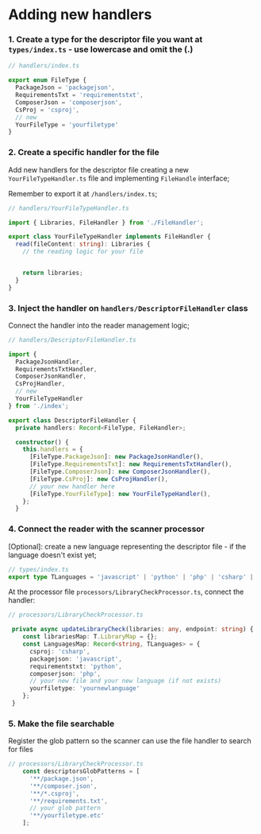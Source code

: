 # Adding new handlers

### 1. Create a type for the descriptor file you want at `types/index.ts` - use lowercase and omit the (.)

```typescript
// handlers/index.ts

export enum FileType {
  PackageJson = 'packagejson',
  RequirementsTxt = 'requirementstxt',
  ComposerJson = 'composerjson',
  CsProj = 'csproj',
  // new
  YourFileType = 'yourfiletype'
}
```

### 2. Create a specific handler for the file

Add new handlers for the descriptor file creating a new `YourFileTypeHandler.ts` file and implementing `FileHandle` interface;

Remember to export it at `/handlers/index.ts`;

```typescript
// handlers/YourFileTypeHandler.ts

import { Libraries, FileHandler } from './FileHandler';

export class YourFileTypeHandler implements FileHandler {
  read(fileContent: string): Libraries {
    // the reading logic for your file


    return libraries;
  }
}

```

### 3. Inject the handler on `handlers/DescriptorFileHandler` class

Connect the handler into the reader management logic;

```typescript
// handlers/DescriptorFileHandler.ts

import {
  PackageJsonHandler,
  RequirementsTxtHandler,
  ComposerJsonHandler,
  CsProjHandler,
  // new
  YourFileTypeHandler
} from './index';

export class DescriptorFileHandler {
  private handlers: Record<FileType, FileHandler>;

  constructor() {
    this.handlers = {
      [FileType.PackageJson]: new PackageJsonHandler(),
      [FileType.RequirementsTxt]: new RequirementsTxtHandler(),
      [FileType.ComposerJson]: new ComposerJsonHandler(),
      [FileType.CsProj]: new CsProjHandler(),
      // your new handler here
      [FileType.YourFileType]: new YourFileTypeHandler(),
    };
  }
```

### 4. Connect the reader with the scanner processor

[Optional]: create a new language representing the descriptor file - if the language doesn't exist yet;

```typescript
// types/index.ts
export type TLanguages = 'javascript' | 'python' | 'php' | 'csharp' | 'yournewlanguage';

```

At the processor file `processors/LibraryCheckProcessor.ts`, connect the handler:


```typescript
// processors/LibraryCheckProcessor.ts

 private async updateLibraryCheck(libraries: any, endpoint: string) {
    const librariesMap: T.LibraryMap = {};
    const LanguagesMap: Record<string, TLanguages> = {
      csproj: 'csharp',
      packagejson: 'javascript',
      requirementstxt: 'python',
      composerjson: 'php',
      // your new file and your new language (if not exists)
      yourfiletype: 'yournewlanguage'
    };
 }

```

### 5. Make the file searchable 

Register the glob pattern so the scanner can use the file handler to search for files

```typescript
// processors/LibraryCheckProcessor.ts
    const descriptorsGlobPatterns = [
      '**/package.json',
      '**/composer.json',
      '**/*.csproj',
      '**/requirements.txt',
      // your glob pattern
      '**/yourfiletype.etc'
    ];

```
